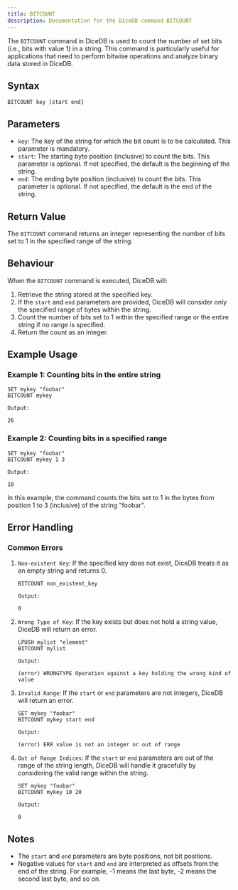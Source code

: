 ```yaml
---
title: BITCOUNT
description: Documentation for the DiceDB command BITCOUNT
---
```


The `BITCOUNT` command in DiceDB is used to count the number of set bits (i.e., bits with value 1) in a string. This command is particularly useful for applications that need to perform bitwise operations and analyze binary data stored in DiceDB.

## Syntax

```plaintext
BITCOUNT key [start end]
```

## Parameters

- `key`: The key of the string for which the bit count is to be calculated. This parameter is mandatory.
- `start`: The starting byte position (inclusive) to count the bits. This parameter is optional. If not specified, the default is the beginning of the string.
- `end`: The ending byte position (inclusive) to count the bits. This parameter is optional. If not specified, the default is the end of the string.

## Return Value

The `BITCOUNT` command returns an integer representing the number of bits set to 1 in the specified range of the string.

## Behaviour

When the `BITCOUNT` command is executed, DiceDB will:

1. Retrieve the string stored at the specified key.
2. If the `start` and `end` parameters are provided, DiceDB will consider only the specified range of bytes within the string.
3. Count the number of bits set to 1 within the specified range or the entire string if no range is specified.
4. Return the count as an integer.

## Example Usage

### Example 1: Counting bits in the entire string

```plaintext
SET mykey "foobar"
BITCOUNT mykey
```

`Output:`

```plaintext
26
```

### Example 2: Counting bits in a specified range

```plaintext
SET mykey "foobar"
BITCOUNT mykey 1 3
```

`Output:`

```plaintext
10
```

In this example, the command counts the bits set to 1 in the bytes from position 1 to 3 (inclusive) of the string "foobar".

## Error Handling

### Common Errors

1. `Non-existent Key`: If the specified key does not exist, DiceDB treats it as an empty string and returns 0.

   ```plaintext
   BITCOUNT non_existent_key
   ```

   `Output:`

   ```plaintext
   0
   ```

2. `Wrong Type of Key`: If the key exists but does not hold a string value, DiceDB will return an error.

   ```plaintext
   LPUSH mylist "element"
   BITCOUNT mylist
   ```

   `Output:`

   ```plaintext
   (error) WRONGTYPE Operation against a key holding the wrong kind of value
   ```

3. `Invalid Range`: If the `start` or `end` parameters are not integers, DiceDB will return an error.

   ```plaintext
   SET mykey "foobar"
   BITCOUNT mykey start end
   ```

   `Output:`

   ```plaintext
   (error) ERR value is not an integer or out of range
   ```

4. `Out of Range Indices`: If the `start` or `end` parameters are out of the range of the string length, DiceDB will handle it gracefully by considering the valid range within the string.

   ```plaintext
   SET mykey "foobar"
   BITCOUNT mykey 10 20
   ```

   `Output:`

   ```plaintext
   0
   ```

## Notes

- The `start` and `end` parameters are byte positions, not bit positions.
- Negative values for `start` and `end` are interpreted as offsets from the end of the string. For example, -1 means the last byte, -2 means the second last byte, and so on.
